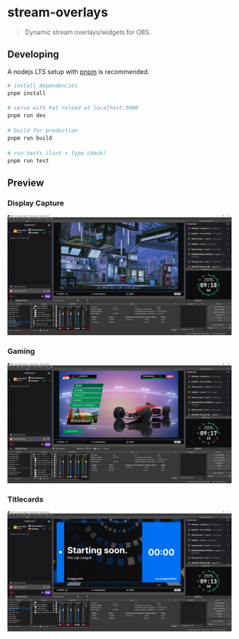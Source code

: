 # stream-overlays

> Dynamic stream overlays/widgets for OBS.

## Developing

A nodejs LTS setup with [pnpm](https://pnpm.io/) is recommended.

```bash
# install dependencies
pnpm install

# serve with hot reload at localhost:3000
pnpm run dev

# build for production
pnpm run build

# run tests (lint + type check)
pnpm run test
```

## Preview

### Display Capture

![Display overlay preview](./public/static/display-overlay-preview.png)

### Gaming

![Game overlay preview](./public/static/game-overlay-preview.png)

### Titlecards

![Prestream preview](./public/static/prestream-preview.png)
